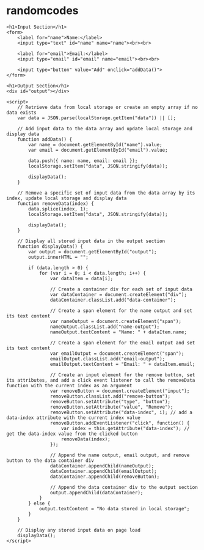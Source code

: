 # randomcodes

<!DOCTYPE html>
<html>
<head>
	<title>Local Storage Example</title>
</head>
<body>

	<h1>Input Section</h1>
	<form>
		<label for="name">Name:</label>
		<input type="text" id="name" name="name"><br><br>

		<label for="email">Email:</label>
		<input type="email" id="email" name="email"><br><br>

		<input type="button" value="Add" onclick="addData()">
	</form>

	<h1>Output Section</h1>
	<div id="output"></div>

	<script>
		// Retrieve data from local storage or create an empty array if no data exists
		var data = JSON.parse(localStorage.getItem("data")) || [];

		// Add input data to the data array and update local storage and display data
		function addData() {
			var name = document.getElementById("name").value;
			var email = document.getElementById("email").value;

			data.push({ name: name, email: email });
			localStorage.setItem("data", JSON.stringify(data));

			displayData();
		}

		// Remove a specific set of input data from the data array by its index, update local storage and display data
		function removeData(index) {
			data.splice(index, 1);
			localStorage.setItem("data", JSON.stringify(data));

			displayData();
		}

		// Display all stored input data in the output section
		function displayData() {
			var output = document.getElementById("output");
			output.innerHTML = "";

			if (data.length > 0) {
				for (var i = 0; i < data.length; i++) {
					var dataItem = data[i];

					// Create a container div for each set of input data
					var dataContainer = document.createElement("div");
					dataContainer.classList.add("data-container");

					// Create a span element for the name output and set its text content
					var nameOutput = document.createElement("span");
					nameOutput.classList.add("name-output");
					nameOutput.textContent = "Name: " + dataItem.name;

					// Create a span element for the email output and set its text content
					var emailOutput = document.createElement("span");
					emailOutput.classList.add("email-output");
					emailOutput.textContent = "Email: " + dataItem.email;

					// Create an input element for the remove button, set its attributes, and add a click event listener to call the removeData function with the current index as an argument
					var removeButton = document.createElement("input");
					removeButton.classList.add("remove-button");
					removeButton.setAttribute("type", "button");
					removeButton.setAttribute("value", "Remove");
					removeButton.setAttribute("data-index", i); // add a data-index attribute with the current index value
					removeButton.addEventListener("click", function() {
						var index = this.getAttribute("data-index"); // get the data-index value from the clicked button
						removeData(index);
					});

					// Append the name output, email output, and remove button to the data container div
					dataContainer.appendChild(nameOutput);
					dataContainer.appendChild(emailOutput);
					dataContainer.appendChild(removeButton);

					// Append the data container div to the output section
					output.appendChild(dataContainer);
				}
			} else {
				output.textContent = "No data stored in local storage";
			}
		}

		// Display any stored input data on page load
		displayData();
	</script>

</body>
</html>
